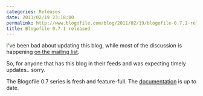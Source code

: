 ```yaml
---
categories: Releases
date: 2011/02/19 23:18:00
permalink: http://www.blogofile.com/blog/2011/02/19/blogofile-0.7.1-released
title: Blogofile 0.7.1 released
---
```

I've been bad about updating this blog, while most of the discussion
is happening [on the mailing
list](http://groups.google.com/group/blogofile-discuss).

So, for anyone that has this blog in their feeds and was expecting
timely updates.. sorry.

The Blogofile 0.7 series is fresh and feature-full. The
[documentation](/documentation) is up to date.
